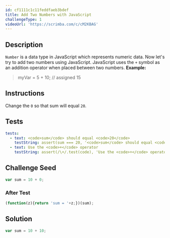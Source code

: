 ```yaml
---
id: cf1111c1c11feddfaeb3bdef
title: Add Two Numbers with JavaScript
challengeType: 1
videoUrl: 'https://scrimba.com/c/cM2KBAG'
---
```


## Description
<section id='description'>
<code>Number</code> is a data type in JavaScript which represents numeric data.
Now let's try to add two numbers using JavaScript.
JavaScript uses the <code>+</code> symbol as an addition operator when placed between two numbers.
<strong>Example:</strong>
<blockquote>myVar = 5 + 10; // assigned 15</blockquote>
</section>

## Instructions
<section id='instructions'>
Change the <code>0</code> so that sum will equal <code>20</code>.
</section>

## Tests
<section id='tests'>

```yml
tests:
  - text: <code>sum</code> should equal <code>20</code>
    testString: assert(sum === 20, '<code>sum</code> should equal <code>20</code>');
  - text: Use the <code>+</code> operator
    testString: assert(/\+/.test(code), 'Use the <code>+</code> operator');

```

</section>

## Challenge Seed
<section id='challengeSeed'>

<div id='js-seed'>

```js
var sum = 10 + 0;

```

</div>


### After Test
<div id='js-teardown'>

```js
(function(z){return 'sum = '+z;})(sum);
```

</div>

</section>

## Solution
<section id='solution'>


```js
var sum = 10 + 10;
```

</section>

